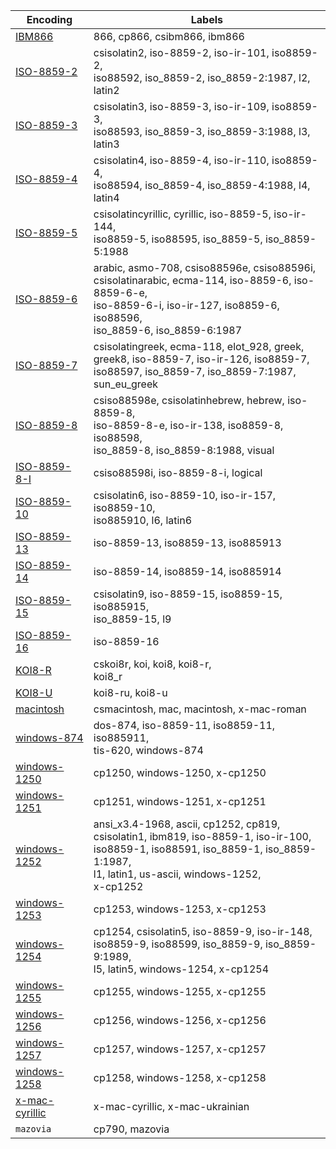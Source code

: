 Encoding | Labels
-------- | ------
[IBM866](https://encoding.spec.whatwg.org/index-ibm866.txt) | 866, cp866, csibm866, ibm866
[ISO-8859-2](https://encoding.spec.whatwg.org/index-iso-8859-2.txt) | csisolatin2, iso-8859-2, iso-ir-101, iso8859-2,<br>iso88592, iso_8859-2, iso_8859-2:1987, l2,<br>latin2
[ISO-8859-3](https://encoding.spec.whatwg.org/index-iso-8859-3.txt) | csisolatin3, iso-8859-3, iso-ir-109, iso8859-3,<br>iso88593, iso_8859-3, iso_8859-3:1988, l3,<br>latin3
[ISO-8859-4](https://encoding.spec.whatwg.org/index-iso-8859-4.txt) | csisolatin4, iso-8859-4, iso-ir-110, iso8859-4,<br>iso88594, iso_8859-4, iso_8859-4:1988, l4,<br>latin4
[ISO-8859-5](https://encoding.spec.whatwg.org/index-iso-8859-5.txt) | csisolatincyrillic, cyrillic, iso-8859-5, iso-ir-144,<br>iso8859-5, iso88595, iso_8859-5, iso_8859-5:1988
[ISO-8859-6](https://encoding.spec.whatwg.org/index-iso-8859-6.txt) | arabic, asmo-708, csiso88596e, csiso88596i,<br>csisolatinarabic, ecma-114, iso-8859-6, iso-8859-6-e,<br>iso-8859-6-i, iso-ir-127, iso8859-6, iso88596,<br>iso_8859-6, iso_8859-6:1987
[ISO-8859-7](https://encoding.spec.whatwg.org/index-iso-8859-7.txt) | csisolatingreek, ecma-118, elot_928, greek,<br>greek8, iso-8859-7, iso-ir-126, iso8859-7,<br>iso88597, iso_8859-7, iso_8859-7:1987, sun_eu_greek
[ISO-8859-8](https://encoding.spec.whatwg.org/index-iso-8859-8.txt) | csiso88598e, csisolatinhebrew, hebrew, iso-8859-8,<br>iso-8859-8-e, iso-ir-138, iso8859-8, iso88598,<br>iso_8859-8, iso_8859-8:1988, visual
[ISO-8859-8-I](https://encoding.spec.whatwg.org/index-iso-8859-8-i.txt) | csiso88598i, iso-8859-8-i, logical
[ISO-8859-10](https://encoding.spec.whatwg.org/index-iso-8859-10.txt) | csisolatin6, iso-8859-10, iso-ir-157, iso8859-10,<br>iso885910, l6, latin6
[ISO-8859-13](https://encoding.spec.whatwg.org/index-iso-8859-13.txt) | iso-8859-13, iso8859-13, iso885913
[ISO-8859-14](https://encoding.spec.whatwg.org/index-iso-8859-14.txt) | iso-8859-14, iso8859-14, iso885914
[ISO-8859-15](https://encoding.spec.whatwg.org/index-iso-8859-15.txt) | csisolatin9, iso-8859-15, iso8859-15, iso885915,<br>iso_8859-15, l9
[ISO-8859-16](https://encoding.spec.whatwg.org/index-iso-8859-16.txt) | iso-8859-16
[KOI8-R](https://encoding.spec.whatwg.org/index-koi8-r.txt) | cskoi8r, koi, koi8, koi8-r,<br>koi8_r
[KOI8-U](https://encoding.spec.whatwg.org/index-koi8-u.txt) | koi8-ru, koi8-u
[macintosh](https://encoding.spec.whatwg.org/index-macintosh.txt) | csmacintosh, mac, macintosh, x-mac-roman
[windows-874](https://encoding.spec.whatwg.org/index-windows-874.txt) | dos-874, iso-8859-11, iso8859-11, iso885911,<br>tis-620, windows-874
[windows-1250](https://encoding.spec.whatwg.org/index-windows-1250.txt) | cp1250, windows-1250, x-cp1250
[windows-1251](https://encoding.spec.whatwg.org/index-windows-1251.txt) | cp1251, windows-1251, x-cp1251
[windows-1252](https://encoding.spec.whatwg.org/index-windows-1252.txt) | ansi_x3.4-1968, ascii, cp1252, cp819,<br>csisolatin1, ibm819, iso-8859-1, iso-ir-100,<br>iso8859-1, iso88591, iso_8859-1, iso_8859-1:1987,<br>l1, latin1, us-ascii, windows-1252,<br>x-cp1252
[windows-1253](https://encoding.spec.whatwg.org/index-windows-1253.txt) | cp1253, windows-1253, x-cp1253
[windows-1254](https://encoding.spec.whatwg.org/index-windows-1254.txt) | cp1254, csisolatin5, iso-8859-9, iso-ir-148,<br>iso8859-9, iso88599, iso_8859-9, iso_8859-9:1989,<br>l5, latin5, windows-1254, x-cp1254
[windows-1255](https://encoding.spec.whatwg.org/index-windows-1255.txt) | cp1255, windows-1255, x-cp1255
[windows-1256](https://encoding.spec.whatwg.org/index-windows-1256.txt) | cp1256, windows-1256, x-cp1256
[windows-1257](https://encoding.spec.whatwg.org/index-windows-1257.txt) | cp1257, windows-1257, x-cp1257
[windows-1258](https://encoding.spec.whatwg.org/index-windows-1258.txt) | cp1258, windows-1258, x-cp1258
[x-mac-cyrillic](https://encoding.spec.whatwg.org/index-x-mac-cyrillic.txt) | x-mac-cyrillic, x-mac-ukrainian
`mazovia` | cp790, mazovia
